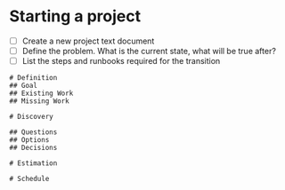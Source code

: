 # Starting a project
- [ ] Create a new project text document
- [ ] Define the problem. What is the current state, what will be true after?
- [ ] List the steps and runbooks required for the transition
```
# Definition
## Goal
## Existing Work
## Missing Work

# Discovery

## Questions
## Options
## Decisions

# Estimation

# Schedule
```